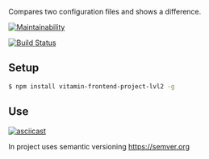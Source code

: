 Compares two configuration files and shows a difference.

[![Maintainability](https://api.codeclimate.com/v1/badges/c394d2e3ecaf75b238a5/maintainability)](https://codeclimate.com/github/vitamin163/frontend-project-lvl2/maintainability)

[![Build Status](https://travis-ci.org/vitamin163/frontend-project-lvl2.svg?branch=master)](https://travis-ci.org/vitamin163/frontend-project-lvl2)

## Setup

```sh
$ npm install vitamin-frontend-project-lvl2 -g
```

## Use

[![asciicast](https://asciinema.org/a/qjISrxHwIvYw6vR5lBm4qQ9Yd.svg)](https://asciinema.org/a/qjISrxHwIvYw6vR5lBm4qQ9Yd)

In project uses semantic versioning https://semver.org
